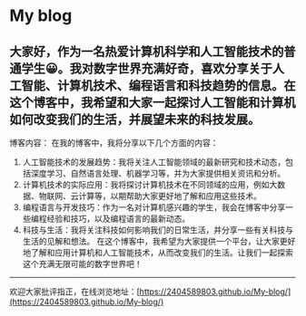 # **My blog**

大家好，作为一名热爱计算机科学和人工智能技术的普通学生😀。我对数字世界充满好奇，喜欢分享关于人工智能、计算机技术、编程语言和科技趋势的信息。在这个博客中，我希望和大家一起探讨人工智能和计算机如何改变我们的生活，并展望未来的科技发展。
----------------------------------------------------------------------------------------------------------------------------------------------------------------------------------------------------------------------------------------

博客内容：
在我的博客中，我将分享以下几个方面的内容：

1. 人工智能技术的发展趋势：我将关注人工智能领域的最新研究和技术动态，包括深度学习、自然语言处理、机器学习等，并为大家提供相关资讯和分析。
2. 计算机技术的实际应用：我将探讨计算机技术在不同领域的应用，例如大数据、物联网、云计算等，以期帮助大家更好地了解和应用这些技术。
3. 编程语言与开发技巧：作为一名对计算机感兴趣的学生，我会在博客中分享一些编程经验和技巧，以及编程语言的最新动态。
4. 科技与生活：我将关注科技如何影响我们的日常生活，并分享一些有关科技与生活的见解和想法。
   在这个博客中，我希望为大家提供一个平台，让大家更好地了解和应用计算机和人工智能技术，从而改变我们的生活。让我们一起探索这个充满无限可能的数字世界吧！

---

欢迎大家批评指正，在线浏览地址：[https://2404589803.github.io/My-blog/](https://2404589803.github.io/My-blog/)
